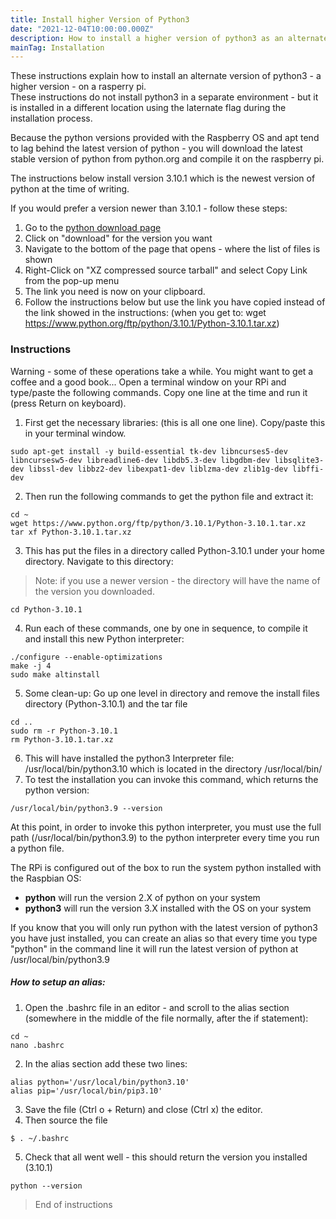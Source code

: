 ```yaml
---
title: Install higher Version of Python3
date: "2021-12-04T10:00:00.000Z"
description: How to install a higher version of python3 as an alternate to the system python on the Raspberry Pi
mainTag: Installation
---
```


These instructions explain how to install an alternate version of python3 - a higher version - on a rasperry pi.  
These instructions do not install python3 in a separate environment - but it is installed in a different location using the laternate flag during the installation process.

Because the python versions provided with the Raspberry OS and apt tend to lag behind the latest version of python - you will download the latest stable version of python from python.org and compile it on the raspberry pi.

The instructions below install version 3.10.1 which is the newest version of python at the time of writing.  

If you would prefer a  version newer than 3.10.1 - follow these steps:
1. Go to the [python download page](https://www.python.org/downloads/) 
2. Click on "download" for the version you want
3. Navigate to the bottom of the page that opens - where the list of files is shown
4. Right-Click on "XZ compressed source tarball" and select Copy Link from the pop-up menu
5. The link you need is now on your clipboard.
6. Follow the instructions below but use the link you have copied instead of the link showed in the instructions: 
(when you get to:  wget https://www.python.org/ftp/python/3.10.1/Python-3.10.1.tar.xz)

### Instructions
Warning - some of these operations take a while.  You might want to get a coffee and a good book...
Open a terminal window on your RPi and type/paste the following commands.  Copy one line at the time and run it (press Return on keyboard).

1. First get the necessary libraries: (this is all one one line). Copy/paste this in your terminal window.
```
sudo apt-get install -y build-essential tk-dev libncurses5-dev libncursesw5-dev libreadline6-dev libdb5.3-dev libgdbm-dev libsqlite3-dev libssl-dev libbz2-dev libexpat1-dev liblzma-dev zlib1g-dev libffi-dev
```
2. Then run the following commands to get the python file and  extract it:
```
cd ~
wget https://www.python.org/ftp/python/3.10.1/Python-3.10.1.tar.xz
tar xf Python-3.10.1.tar.xz
```
3. This has put the files in a directory called Python-3.10.1 under your home directory. Navigate to this directory:
> Note: if you use a newer version - the directory will have the name of the version you downloaded.
```
cd Python-3.10.1
```
4. Run each of these commands, one by one in sequence, to compile it and install this new Python interpreter:
```
./configure --enable-optimizations
make -j 4
sudo make altinstall
```
5. Some clean-up: Go up one level in directory and remove the install files directory (Python-3.10.1) and the tar file
```
cd ..
sudo rm -r Python-3.10.1
rm Python-3.10.1.tar.xz
```
6. This will have installed the python3 Interpreter file: /usr/local/bin/python3.10 which is located in the directory /usr/local/bin/
7. To test the installation you can invoke this command, which returns the python version:
```
/usr/local/bin/python3.9 --version
```

At this point, in order to invoke this python interpreter, you must use the full path (/usr/local/bin/python3.9) to the python interpreter every time you run a python file. 

The RPi is configured out of the box to run the system python installed with the Raspbian OS:
- **python** will run the version 2.X of python on your system
- **python3** will run the version 3.X installed with the OS on your system

If you know that you will only run python with the latest version of python3 you have just installed, 
you can create an alias so that every time you type "python" in the command line it will run the latest version of python at /usr/local/bin/python3.9

##### How to setup an alias:
1. Open the .bashrc file in an editor - and scroll to the alias section (somewhere in the middle of the file normally, after the if statement):
```
cd ~
nano .bashrc
```
2. In the alias section add these two lines:
```
alias python='/usr/local/bin/python3.10'
alias pip='/usr/local/bin/pip3.10'
```
3. Save the file (Ctrl o + Return) and close (Ctrl x) the editor.
4. Then source the file
```
$ . ~/.bashrc
```
5. Check that all went well - this should return the version you installed (3.10.1)
```
python --version
```

>End of instructions

